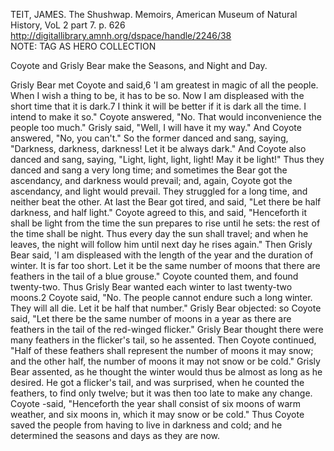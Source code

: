 
TEIT,  JAMES. The Shushwap.  Memoirs, American Museum of Natural History, VoL  2 part 7. p. 626
http://digitallibrary.amnh.org/dspace/handle/2246/38  
NOTE: TAG AS HERO COLLECTION 

Coyote and Grisly Bear make the Seasons, and Night and Day.


Grisly Bear met Coyote and said,6 'I am greatest in magic of all the
people. When I wish a thing to be, it has to be so. Now I am displeased
with the short time that it is dark.7 I think it will be better if it is dark
all the time. I intend to make it so." Coyote answered, "No. That would
inconvenience the people too much." Grisly said, "Well, I will have it my way." And Coyote answered, "No, you can't." So the former danced and
sang, saying, "Darkness, darkness, darkness! Let it be always dark."
And Coyote also danced and sang, saying, "Light, light, light, light! May
it be light!"
Thus they danced and sang a very long time; and sometimes the Bear
got the ascendancy, and darkness would prevail; and, again, Coyote got the
ascendancy, and light would prevail. They struggled for a long time, and
neither beat the other.
At last the Bear got tired, and said, "Let there be half darkness, and
half light." Coyote agreed to this, and said, "Henceforth it shall be light
from the time the sun prepares to rise until he sets: the rest of the time
shall be night. Thus every day the sun shall travel; and when he leaves,
the night will follow him until next day he rises again."
Then Grisly Bear said, 'I am displeased with the length of the year
and the duration of winter. It is far too short. Let it be the same number
of moons that there are feathers in the tail of a blue grouse." Coyote counted them, and found twenty-two. Thus Grisly Bear wanted each winter to last twenty-two moons.2 Coyote said, "No. The people cannot endure such a long winter. They will all die. Let it be half that number." Grisly Bear objected: so Coyote said, "Let there be the same number of moons in a year as there are feathers in the tail of the red-winged flicker." Grisly Bear thought there were many feathers in the flicker's tail, so he assented. Then Coyote continued, "Half of these feathers shall represent the number of moons it may snow; and the other half, the number of moons it may not snow or be cold." Grisly Bear assented, as he thought the winter would thus be almost as long as he desired. He got a flicker's tail, and was surprised, when he counted the feathers, to find only twelve; but it was then too late to make any change. Coyote -said, "Henceforth the year shall consist of six moons of warm weather, and six moons in, which it may snow or be cold."
Thus Coyote saved the people from having to live in darkness and cold;
and he determined the seasons and days as they are now.

